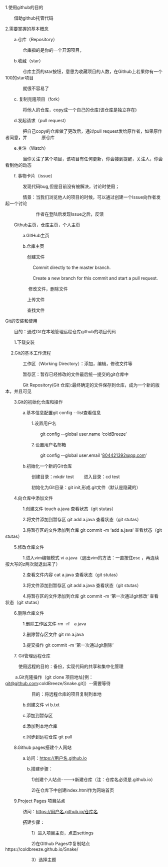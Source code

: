 1.使用github的目的

　　借助github托管代码

2.需要掌握的基本概念

　　a.仓库（Repository）

　　　　仓库指的是你的一个开源项目，

　　b.收藏（star）

　　　　仓库主页的star按钮，意思为收藏项目的人数，在Github上若果你有一个100的star项目

　　　　就很不容易了

　　c. 复制克隆项目（fork）

　　　　将他人的仓库，copy成一个自己的仓库(该仓库是独立存在)

　　d.发起请求（pull request）

　　　　把自己copy的仓库做了更改后，通过pull request发给原作者，如果原作者同意，并　　　              原仓库

　　e.关注（Watch）

　　　　当你关注了某个项目，该项目有任何更新，你会接到提醒，关注人，你会看到他的动态

　　f. 事物卡片（issue）

　　　　发现代码bug,但是目前没有被解决，讨论时使用；

　　　　情景：当我们浏览他人的项目的时候，可以通过创建一个Issue向作者发起一个讨论

　　　　　　　作者在登陆后发现Issue之后，反馈

　　Github主页，仓库主页，个人主页

　　　　a.GitHub主页

　　　　b.仓库主页

　　　　　创建文件

　　　　　　 Commit directly to the master branch.

　　　　　　 Create a new branch for this commit and start a pull request. 

　　　　　 修改文件，删除文件

　　　　　上传文件

　　　　　查找文件

Git的安装和使用

　　目的：通过Git在本地管理远程仓库github的项目代码

　　1.下载安装

　  2.Git的基本工作流程

　　　　工作区（Working Directory）：添加，编辑，修改文件等

　　　　暂存区：暂存已经修改的文件最后统一提交的git仓库中

　　　　Git  Repository(Git 仓库):最终确定的文件保存到仓库，成为一个新的版本，并且可见

　　3.Git的初始化仓库和操作

　　　　a.基本信息配置git config --list查看信息

　　　　　　1.设置用户名　　　

　　　　　　　　git config --global user.name ‘coldBreeze‘

　　　　　　2.设置用户名邮箱

　　　　　　　　git config --global user.email ‘804421392@qq.com‘

　　　　b.初始化一个新的Git仓库

　　　　　　创建目录：mkdir test 　　进入目录：cd test　　

　　　　　　初始化为Git目录：git init,形成.git文件（默认是隐藏的）

　　4.向仓库中添加文件

　　　　1.创建文件  touch a.java                查看状态（git stutas）

　　　　2.将文件添加到暂存区  git add a.java     查看状态（git stutas）

　　　　3.将暂存区的文件添加到仓库 git commit -m ‘add a.java‘     查看状态（git stutas）

　　5.修改仓库文件

　　　　1.进入vim编辑模式 vi a.java（退出vim的方法：一直按住esc ，再连续按大写的z两次就退出来了）

　　　　2.查看文件内容  cat a.java     查看状态（git stutas）　　　

　　　　3.将文件添加到暂存区  git add a.java     查看状态（git stutas）

　　　　4.将暂存区的文件添加到仓库 git commit -m ‘第一次通过git修改‘     查看状态（git stutas）

　　6.删除仓库文件　

　　　　1.删除工作区文件 rm -rf　a.java　　

　　　　2.删除暂存区文件 git rm a.java

　　　　3.提交操作 git commit -m ‘第一次通过git删除‘

　　7. Git管理远程仓库

　　　使用远程的目的：备份，实现代码的共享和集中化管理

　　       a.Git克隆操作（git clone 项目地址[例：git@github.com:coldBreeze/Snake.git]）--需要等待

　　　　　　目的：将远程仓库的项目复制到本地

　　　　b.创建文件 vi b.txt

　　　　c.添加到暂存区

　　　　d.添加到本地仓库

　　　　e.同步到远程仓库  git pull

　　8.Github pages搭建个人网站

　　　　a.访问：https://用户名.github.io

　　　　　b.搭建步骤：　

　　　　　　1)创建个人站点---->新建仓库（注：仓库名必须是.github.io）

　　　　　　2)在仓库下中创建index.html作为网站首页

　　9.Project Pages 项目站点

　　　　访问：https://用户名.github.io/仓库名

　　　　搭建步骤：

　　　　　　1）进入项目主页，点击settings

　　　　　　2)在GIthub Pages中复制站点https://coldbreeze.github.io/Snake/

　　　　　　3）选择主题
